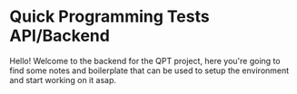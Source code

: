 # Quick Programming Tests API/Backend

Hello! Welcome to the backend for the QPT project, here you're going to find some notes and boilerplate that can be used to setup the environment and start working on it asap.
